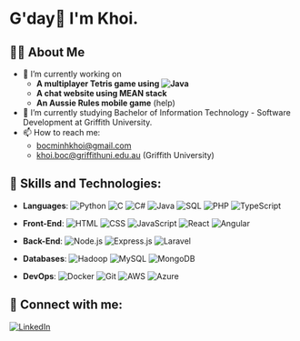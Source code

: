 # G'day👋 I'm Khoi.
## 👨‍💻 About Me
- 🔭 I’m currently working on
  + **A multiplayer Tetris game using ![Java](https://img.shields.io/badge/Java-ED8B00?style=flat&logo=java&logoColor=white)**
  + **A chat website using MEAN stack**
  + **An Aussie Rules mobile game** (help)
- 🌱 I’m currently studying Bachelor of Information Technology - Software Development at Griffith University.
- 📫 How to reach me:
    + [bocminhkhoi@gmail.com](mailto:bocminhkhoi@gmail.com)
    + [khoi.boc@griffithuni.edu.au](mailto:khoi.boc@griffithuni.edu.au) (Griffith University)

## 🚀 Skills and Technologies:
- **Languages**:
![Python](https://img.shields.io/badge/Python-3776AB?style=flat&logo=python&logoColor=white)
![C](https://img.shields.io/badge/C-A8B9CC?style=flat&logo=c&logoColor=white)
![C#](https://img.shields.io/badge/C%23-239120?style=flat&logo=c-sharp&logoColor=white)
![Java](https://img.shields.io/badge/Java-ED8B00?style=flat&logo=java&logoColor=white)
![SQL](https://img.shields.io/badge/SQL-4479A1?style=flat&logo=mysql&logoColor=white)
![PHP](https://img.shields.io/badge/PHP-777BB4?style=flat&logo=php&logoColor=white)
![TypeScript](https://img.shields.io/badge/TypeScript-007ACC?style=flat&logo=typescript&logoColor=white)

- **Front-End**:
![HTML](https://img.shields.io/badge/HTML-E34F26?style=flat&logo=html5&logoColor=white)
![CSS](https://img.shields.io/badge/CSS-1572B6?style=flat&logo=css3&logoColor=white)
![JavaScript](https://img.shields.io/badge/JavaScript-F7DF1E?style=flat&logo=javascript&logoColor=black)
![React](https://img.shields.io/badge/React-61DAFB?style=flat&logo=react&logoColor=black)
![Angular](https://img.shields.io/badge/Angular-DD0031?style=flat&logo=angular&logoColor=white)

- **Back-End**:
![Node.js](https://img.shields.io/badge/Node.js-339933?style=flat&logo=nodedotjs&logoColor=white)
![Express.js](https://img.shields.io/badge/Express.js-000000?style=flat&logo=express&logoColor=white)
![Laravel](https://img.shields.io/badge/Laravel-FF2D20?style=flat&logo=laravel&logoColor=white)

- **Databases**:
![Hadoop](https://img.shields.io/badge/Hadoop-66CCFF?style=flat&logo=apache-hadoop&logoColor=black)
![MySQL](https://img.shields.io/badge/MySQL-4479A1?style=flat&logo=mysql&logoColor=white)
![MongoDB](https://img.shields.io/badge/MongoDB-47A248?style=flat&logo=mongodb&logoColor=white)

- **DevOps**:
![Docker](https://img.shields.io/badge/Docker-2496ED?style=flat&logo=docker&logoColor=white)
![Git](https://img.shields.io/badge/Git-F05032?style=flat&logo=git&logoColor=white)
![AWS](https://img.shields.io/badge/AWS-232F3E?style=flat&logo=amazon-aws&logoColor=white)
![Azure](https://img.shields.io/badge/Azure-0078D4?style=flat&logo=microsoft-azure&logoColor=white)

<!--
## 🏆 GitHub Stats

![Khoi's GitHub stats](https://github-readme-stats.vercel.app/api?username=mbocpe&show_icons=true&theme=radical)
-->

## 🔗 Connect with me:

[![LinkedIn](https://img.shields.io/badge/-LinkedIn-0077B5?style=flat&logo=linkedin&logoColor=white)](https://linkedin.com/in/khoi-boc)
